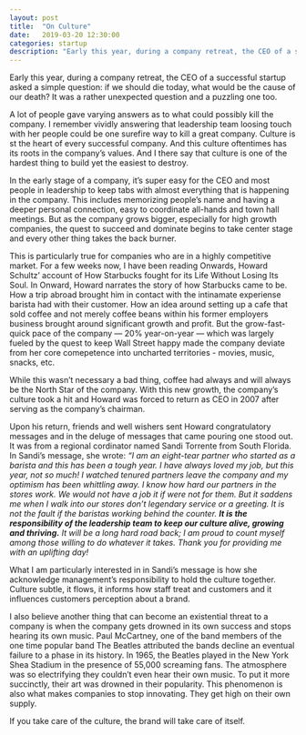 ```yaml
---
layout: post
title:  "On Culture"
date:   2019-03-20 12:30:00
categories: startup
description: "Early this year, during a company retreat, the CEO of a successful startup asked a simple question: if we should die today, what would be the cause of our death? It was a rather unexpected question and a puzzling one too."
---
```


Early this year, during a company retreat, the CEO of a successful startup asked a simple question: if we should die today, what would be the cause of our death? It was a rather unexpected question and a puzzling one too. 

A lot of people gave varying answers as to what could possibly kill the company. I remember vividly answering that leadership team loosing touch with her people could be one surefire way to kill a great company.  Culture is st the heart of every successful company. And this culture oftentimes has its roots in the company’s values. And I there say that culture is one of the hardest thing to build yet the easiest to destroy. 

In the early stage of a company, it’s super easy for the CEO and most people in leadership to keep tabs with almost everything that is happening in the company. This includes memorizing people’s name and having a deeper personal connection, easy to coordinate all-hands and town hall meetings. But as the company grows bigger, especially for high growth companies, the quest to succeed and dominate begins to take center stage and every other thing takes the back burner. 

This is particularly true for companies who are in a highly competitive market. For a few weeks now, I have been reading Onwards, Howard Schultz’ account of How Starbucks fought for its Life Without Losing Its Soul. In Onward, Howard narrates the story of how Starbucks came to be. How a trip abroad brought him in contact with the intinamate experiense barista had with their customer. How an idea around setting up a cafe that sold coffee and not merely coffee beans within his former employers business brought around significant growth and profit.  But the grow-fast-quick pace of the company &mdash; 20% year-on-year &mdash; which was largely fueled by the quest to keep Wall Street happy made the company deviate from her core comepetence into uncharted territories - movies, music, snacks, etc.

While this wasn’t necessary a bad thing, coffee had always and will always be the North Star of the company. With this new growth, the company’s culture took a hit and  Howard was forced to return as CEO in 2007 after serving as the company’s chairman. 

Upon his return, friends and well wishers sent Howard congratulatory messages and in the deluge of messages that came pouring one stood out. It was from a regional cordinator named Sandi Torrente from South Florida. In Sandi’s message, she wrote: _“I am an eight-tear partner who started as a barista and this has been a tough year. I have always loved my job, but this year, not so much! I watched tenured partners leave the company and my optimism has been whittling away. I know how hard our partners in the stores work. We would not have a job it if were not for them. But it saddens me when I walk into our stores don’t legendary service or a greeting. It is not the fault if the baristas working behind the counter. **It is the responsibility of the leadership team to keep our culture alive, growing and thriving.** It will be a long hard road back; I am proud to count myself among those willing to do whatever it takes. Thank you for providing me with an uplifting day!_

What I am particularly interested in in Sandi’s message is how she acknowledge management’s responsibility to hold the culture together. Culture subtle, it flows, it informs how staff treat and customers and it influences customers perception about a brand. 

I also believe another thing that can become an existential threat to a company is when the company gets drowned in its own success and stops hearing its own music. Paul McCartney, one of the band members of the one time popular band The Beatles attributed the bands decline an eventual failure to a phase in its history. In 1965, the Beatles played in the New York Shea Stadium in the presence of 55,000 screaming fans. The atmosphere was so electrifying they couldn’t even hear their own music. To put it more succinctly, their art was drowned in their popularity. This phenomenon is also what makes companies to stop innovating. They get high on their own supply. 

If you take care of the culture, the brand will take care of itself. 